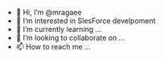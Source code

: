 - 👋 Hi, I’m @mragaee
- 👀 I’m interested in SlesForce develpoment
- 🌱 I’m currently learning ...
- 💞️ I’m looking to collaborate on ...
- 📫 How to reach me ...

<!---
mragaee/mragaee is a ✨ special ✨ repository because its `README.md` (this file) appears on your GitHub profile.
You can click the Preview link to take a look at your changes.
--->
